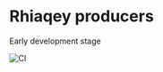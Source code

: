 # Rhiaqey producers

Early development stage

![CI](https://github.com/rhiaqey/producers/actions/workflows/pr_merge.yml/badge.svg)
